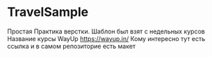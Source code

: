# TravelSample
Простая Практика верстки. Шаблон был взят с недельных курсов 
Название курсы WayUp https://wayup.in/
Кому интересно тут есть ссылка и в самом репозиторие есть макет 
